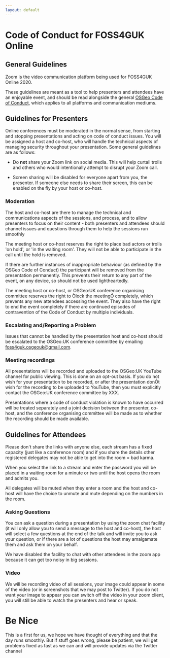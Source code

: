 ```yaml
---
layout: default
---
```


# Code of Conduct for FOSS4GUK Online

## General Guidelines

Zoom is the video communication platform being used for FOSS4GUK Online 2020.

These guidelines are meant as a tool to help presenters and attendees have an enjoyable event, and should be read alongside the general [OSGeo Code of Conduct](https://www.osgeo.org/code_of_conduct/), which applies to all platforms and communication mediums.


## Guidelines for Presenters

Online conferences must be moderated in the normal sense, from starting and stopping presentations and acting on code of conduct issues. You will be assigned a host and co-host, who will handle the technical aspects of managing security throughout your presentation. Some general guidelines are as follows:

- Do **not** share your Zoom link on social media. This will help curtail trolls and others who would intentionally attempt to disrupt your Zoom call.

- Screen sharing will be disabled for everyone apart from you, the presenter. If someone else needs to share their screen, this can be enabled on the fly by your host or co-host.

### Moderation

The host and co-host are there to manage the technical and communications aspects of the sessions, and process, and to allow presenters to focus on their content - both presenters and attendees should channel issues and questions through them to help the sessions run smoothly

The meeting host or co-host reserves the right to place bad actors or trolls 'on hold', or 'in the waiting room'. They will not be able to participate in the call until the hold is removed.

If there are further instances of inappropriate behaviour (as defined by the OSGeo Code of Conduct) the participant will be removed from the presentation permanently. This prevents their return to any part of the event, on any device, so should not be used lightheartedly.

The meeting host or co-host, or OSGeo:UK conference organising committee reserves the right to Òlock the meetingÓ completely, which prevents any new attendees accessing the event. They also have the right to end the event completely if there are continued episodes of contravention of the Code of Conduct by multiple individuals.

### Escalating and/Reporting a Problem

Issues that cannot be handled by the presentation host and co-host should be escalated to the OSGeo:UK conference committee by emailing [foss4guk.osgeouk@gmail.com](mailto:foss4guk.osgeouk@gmail.com).


### Meeting recordings

All presentations will be recorded and uploaded to the OSGeo:UK YouTube channel for public viewing. This is done on an opt-out basis. If you do not wish for your presentation to be recorded, or after the presentation donÕt wish for the recording to be uploaded to YouTube, then you must explicitly contact the OSGeo:UK conference committee by XXX.

Presentations where a code of conduct violation is known to have occurred will be treated separately and a joint decision between the presenter, co-host, and the conference organising committee will be made as to whether the recording should be made available.

## Guidelines for Attendees

Please don't share the links with anyone else, each stream has a fixed capacity (just like a conference room) and if you share the details other registered delegates may not be able to get into the room = bad karma.

When you select the link to a stream and enter the password you will be placed in a waiting room for a minute or two until the host opens the room and admits you.

All delegates will be muted when they enter a room and the host and co-host will have the choice to unmute and mute depending on the numbers in the room.

### Asking Questions

You can ask a question during a presentation by using the zoom chat facility (it will only allow you to send a message to the host and co-host), the host will select a few questions at the end of the talk and will invite you to ask your question, or if there are a lot of questions the host may amalgamate them and ask them on your behalf.

We have disabled the facility to chat with other attendees in the zoom app because it can get too noisy in big sessions.

### Video
We will be recording video of all sessions, your image could appear in some of the video (or in screenshots that we may post to Twitter). If you do not want your image to appear you can switch off the video in your zoom client, you will still be able to watch the presenters and hear or speak.

# Be Nice
This is a first for us, we hope we have thought of everything and that the day runs smoothly. But if stuff goes wrong, please be patient, we will get problems fixed as fast as we can and will provide updates via the Twitter channel

